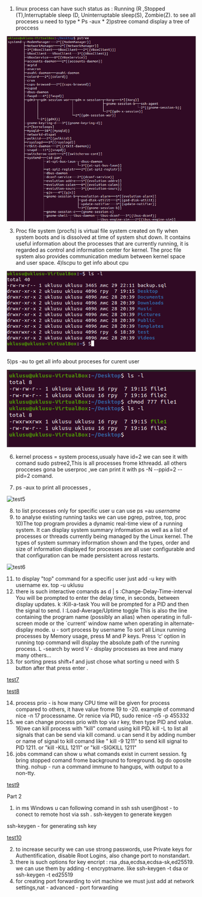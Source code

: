 1) linux process can have such status as : Running (R ,Stopped (T),Interruptable sleep (D, Uninterruptable sleep(S), Zombie(Z). to see all proceses u need to type * Ps -aux *
2)pstree comand display a tree of proccess 

![test1](http://github.com/uklusu/DevOps_online_Lvov_2021Q4/blob/master/m5/task5.3/image/1.png?raw=true)

3) Proc file system (procfs) is virtual file system created on fly when system boots and is dissolved at time of system shut down.
It contains useful information about the processes that are currently running, it is regarded as control and information center for kernel.
The proc file system also provides communication medium between kernel space and user space.
4)lscpu to get info about cpu    

![test2](http://github.com/uklusu/DevOps_online_Lvov_2021Q4/blob/master/m5/task5.2/image/2.png?raw=true)

5)ps -au to get all info about proceses for curent user

![test3](http://github.com/uklusu/DevOps_online_Lvov_2021Q4/blob/master/m5/task5.2/image/3.png?raw=true)

6) kernel process = system process,usualy have id=2 we can see it with comand sudo pstree2,This is all processes frome kthreadd. all others procceses gona be userproc ,we can print it with ps -N --ppid=2 --pid=2 comand.


7) ps -aux to print all processes , 

![test5](http://github.com/uklusu/DevOps_online_Lvov_2021Q4/blob/master/m5/task5.2/image/5.png?raw=true)

8) to list processes only for specific user u can use ps =au *username*
9) to analyse existing running tasks we can use pgrep, pstree, top, proc
10)The  top  program  provides  a dynamic real-time view of a running system.  It can display system summary information as well as a list of processes or threads currently being managed by the Linux kernel.  The types of system summary information shown and the types, order and size of information displayed for processes are all user configurable and that configuration can be made persistent across restarts. 

![test6](http://github.com/uklusu/DevOps_online_Lvov_2021Q4/blob/master/m5/task5.2/image/6.png?raw=true)

11) to display "top" command for a specific user just add -u key with username ex. top -u uklusu
12) there is such interactive comands as
d | s  :Change-Delay-Time-interval
              You will be prompted to enter the delay time, in seconds,
              between display updates.
k  :Kill-a-task
              You will be prompted for a PID and then the signal to
              send.
 l  :Load-Average/Uptime toggle
              This is also the line containing the program name
              (possibly an alias) when operating in full-screen mode or
              the `current' window name when operating in
              alternate-display mode.
u - sort process by username
To sort all Linux running processes by Memory usage, press M and P keys.
Press ‘c‘ option in running top command will display the absolute path of the running process.
L -search by word
V - display processes as tree
and many many others...
13) for sorting press shift+f and just chose what sorting u need with S button after that press enter . 

[test7](http://github.com/uklusu/DevOps_online_Lvov_2021Q4/blob/master/m5/task5.2/image/7.png?raw=true)


[test8](http://github.com/uklusu/DevOps_online_Lvov_2021Q4/blob/master/m5/task5.2/image/8.png?raw=true)

14) process prio -  is how many CPU time will be given for process compared to others, it have value frome 19 to -20. example of command  nice -n 17 processname. Or renice via PID,  sudo renice -n5 -p 455332
15) we can change process prio with top via r key, then type PID and value.
16)we can kill process with "kill" comand using kill PID. kill -L to list all signals that can be send via kill comand. u can send it by adding number or name of signal to kill comand like " kill -9 1211" to send kill signal to PID 1211. or "kill -KILL 1211" or "kill -SIGKILL 1211"
17) jobs command can show u what comands exist in current session. fg bring stopped comand frome background to foreground. bg do oposite thing.  nohup - run a command immune to hangups, with output to a non-tty. 

[test9](http://github.com/uklusu/DevOps_online_Lvov_2021Q4/blob/master/m5/task5.2/image/9.png?raw=true)

Part 2
1) in ms Windows u can following comand in ssh ssh user@host - to conect to remote host via ssh .  ssh-keygen to generate keygen

ssh-keygen - for generating ssh key

[test10](http://github.com/uklusu/DevOps_online_Lvov_2021Q4/blob/master/m5/task5.2/image/10.png?raw=true)

2) to increase security we can use strong passwords, use Private keys for Authentification, disable Root Logins, also change port to nonstandart.
3) there is such options for key encript : rsa ,dsa,ecdsa,ecdsa-sk,ed25519. we can use them by adding -t encryptname. like ssh-keygen -t dsa  or ssh-keygen -t ed25519
4) for creating port forwarding to virt machine we must just add at network settings,nat - advanced - port forwarding


